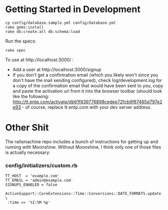 Getting Started in Development
==============================

    cp config/database.sample.yml config/database.yml
    rake gems:install
    rake db:create:all db:schema:load

Run the specs:

    rake spec

To use at http://localhost:3000/ :

* Add a user at http://localhost:3000/signup
* If you don't get a confirmation email (which you likely won't since you don't have the mail sending configured), check log/development.log for a copy of the confirmation email that would have been sent to you, copy and paste the activation url from it into the browser toolbar (should look like the following: http://tt.entp.com/activate/db61f839776898cedee72fcb9f87465d797e2e93 - of course, replace tt.entp.com with your dev server address.

Other Shit
==========

The railsmachine repo includes a bunch of instructions for getting up and running with Moonshine. Without Moonshine, I think only one of those files is actually necessary:

### config/initializers/custom.rb

    TT_HOST  = 'example.com'
    TT_EMAIL = 'admin@example.com'
    SIGNUPS_ENABLED = false

    ActiveSupport::CoreExtensions::Time::Conversions::DATE_FORMATS.update \
     :time => '%I:%M %p'

